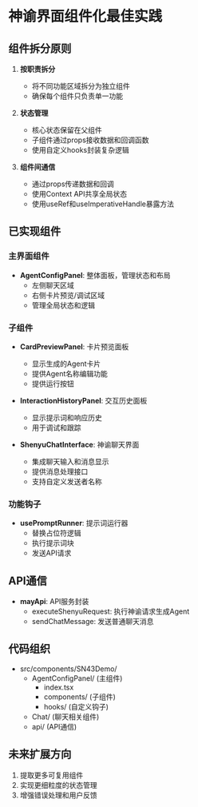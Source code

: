 # 神谕界面组件化最佳实践

## 组件拆分原则

1. **按职责拆分**
   - 将不同功能区域拆分为独立组件
   - 确保每个组件只负责单一功能

2. **状态管理**
   - 核心状态保留在父组件
   - 子组件通过props接收数据和回调函数
   - 使用自定义hooks封装复杂逻辑

3. **组件间通信**
   - 通过props传递数据和回调
   - 使用Context API共享全局状态
   - 使用useRef和useImperativeHandle暴露方法

## 已实现组件

### 主界面组件
- **AgentConfigPanel**: 整体面板，管理状态和布局
  - 左侧聊天区域
  - 右侧卡片预览/调试区域
  - 管理全局状态和逻辑

### 子组件
- **CardPreviewPanel**: 卡片预览面板
  - 显示生成的Agent卡片
  - 提供Agent名称编辑功能
  - 提供运行按钮

- **InteractionHistoryPanel**: 交互历史面板
  - 显示提示词和响应历史
  - 用于调试和跟踪

- **ShenyuChatInterface**: 神谕聊天界面
  - 集成聊天输入和消息显示
  - 提供消息处理接口
  - 支持自定义发送者名称

### 功能钩子
- **usePromptRunner**: 提示词运行器
  - 替换占位符逻辑
  - 执行提示词块
  - 发送API请求

## API通信
- **mayApi**: API服务封装
  - executeShenyuRequest: 执行神谕请求生成Agent
  - sendChatMessage: 发送普通聊天消息

## 代码组织
- src/components/SN43Demo/
  - AgentConfigPanel/ (主组件)
    - index.tsx
    - components/ (子组件)
    - hooks/ (自定义钩子)
  - Chat/ (聊天相关组件)
  - api/ (API通信)

## 未来扩展方向
1. 提取更多可复用组件
2. 实现更细粒度的状态管理
3. 增强错误处理和用户反馈
